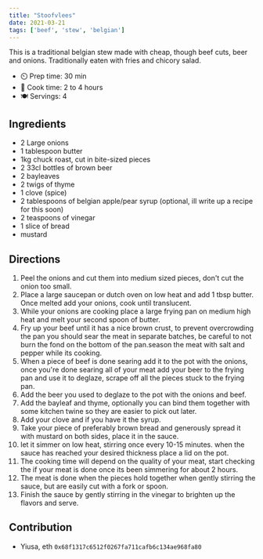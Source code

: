 ```yaml
---
title: "Stoofvlees"
date: 2021-03-21
tags: ['beef', 'stew', 'belgian']
---
```


This is a traditional belgian stew made with cheap, though beef cuts, beer and onions.
Traditionally eaten with fries and chicory salad.

- ⏲️ Prep time: 30 min
- 🍳 Cook time: 2 to 4 hours
- 🍽️ Servings: 4

## Ingredients

- 2 Large onions
- 1 tablespoon butter
- 1kg chuck roast, cut in bite-sized pieces
- 2 33cl bottles of brown beer
- 2 bayleaves
- 2 twigs of thyme
- 1 clove (spice)
- 2 tablespoons of belgian apple/pear syrup (optional, ill write up a recipe for this soon)
- 2 teaspoons of vinegar
- 1 slice of bread
- mustard

## Directions

1. Peel the onions and cut them into medium sized pieces, don't cut the onion too small.
2. Place a large saucepan or dutch oven on low heat and add 1 tbsp butter. Once melted add your onions, cook until translucent.
3. While your onions are cooking place a large frying pan on medium high heat and melt your second spoon of butter.
4. Fry up your beef until it has a nice brown crust, to prevent overcrowding the pan you should sear the meat in separate batches, be careful to not burn the fond on the bottom of the pan.season the meat with salt and pepper while its cooking.
5. When a piece of beef is done searing add it to the pot with the onions, once you're done searing all of your meat add your beer to the frying pan and use it to deglaze, scrape off all the pieces stuck to the frying pan.
6. Add the beer you used to deglaze to the pot with the onions and beef.
7. Add the bayleaf and thyme, optionally you can bind them together with some kitchen twine so they are easier to pick out later.
8. Add your clove and if you have it the syrup.
9. Take your piece of preferably brown bread and generously spread it with mustard on both sides, place it in the sauce.
10. let it simmer on low heat, stirring once every 10-15 minutes. when the sauce has reached your desired thickness place a lid on the pot.
11. The cooking time will depend on the quality of your meat, start checking the if your meat is done once its been simmering for about 2 hours.
12. The meat is done when the pieces hold together when gently stirring the sauce, but are easily cut with a fork or spoon.
13. Finish the sauce by gently stirring in the vinegar to brighten up the flavors and serve.
## Contribution

- Yiusa, eth `0x68f1317c6512f0267fa711cafb6c134ae968fa80`
